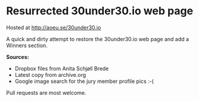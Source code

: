 # Resurrected 30under30.io web page

Hosted at http://aoeu.se/30under30.io

A quick and dirty attempt to restore the 30under30.io web page and add a Winners section.

**Sources:**
- Dropbox files from Anita Schjøll Brede
- Latest copy from archive.org
- Google image search for the jury member profile pics :-(

Pull requests are most welcome.

